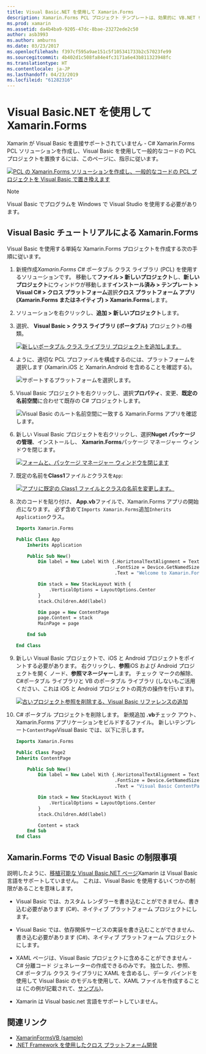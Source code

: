 ```yaml
---
title: Visual Basic.NET を使用して Xamarin.Forms
description: Xamarin.Forms PCL プロジェクト テンプレートは、効果的に VB.NET を使用してクロス プラットフォーム モバイル アプリを構築することができます、メイン アセンブリの Visual Basic を使用して変更できます。
ms.prod: xamarin
ms.assetid: da4b4ba9-9205-47dc-8bae-23272ede2c50
author: asb3993
ms.author: amburns
ms.date: 03/23/2017
ms.openlocfilehash: f397cf595a9ae151c5f105341733b2c57023fe99
ms.sourcegitcommit: 4b402d1c508fa84e4fc3171a6e43b811323948fc
ms.translationtype: HT
ms.contentlocale: ja-JP
ms.lasthandoff: 04/23/2019
ms.locfileid: "61282316"
---
```

# <a name="xamarinforms-using-visual-basicnet"></a>Visual Basic.NET を使用して Xamarin.Forms

Xamarin が Visual Basic を直接サポートされていません - C# Xamarin.Forms PCL ソリューションを作成し、Visual Basic を使用して一般的なコードの PCL プロジェクトを置換するには、このページに、指示に従います。

[![](xamarin-forms-images/hero-sml.png "PCL の Xamarin.Forms ソリューションを作成し、一般的なコードの PCL プロジェクトを Visual Basic で置き換えます")](xamarin-forms-images/hero.png#lightbox)

> [!NOTE]
> Visual Basic でプログラムを Windows で Visual Studio を使用する必要があります。

## <a name="xamarinforms-with-visual-basic-walkthrough"></a>Visual Basic チュートリアルによる Xamarin.Forms

Visual Basic を使用する単純な Xamarin.Forms プロジェクトを作成する次の手順に従います。

1. 新規作成*Xamarin.Forms C#* ポータブル クラス ライブラリ (PCL) を使用するソリューションです。
移動して**ファイル > 新しいプロジェクト**し、**新しいプロジェクト**にウィンドウが移動します**インストール済み > テンプレート > Visual C# > クロス プラットフォーム**選択**クロス プラットフォーム アプリ (Xamarin.Forms またはネイティブ) > Xamarin.Forms**します。

2. ソリューションを右クリックし、**追加 > 新しいプロジェクト**します。

3. 選択、 **Visual Basic > クラス ライブラリ (ポータブル)** プロジェクトの種類。

   [![](xamarin-forms-images/add-vb-2-sml.png "新しいポータブル クラス ライブラリ プロジェクトを追加します。")](xamarin-forms-images/add-vb-2.png#lightbox)

4. ように、適切な PCL プロファイルを構成するのには、プラットフォームを選択します (Xamarin.iOS と Xamarin.Android を含めることを確認する)。

   ![](xamarin-forms-images/add-vb-3-sml.png "サポートするプラットフォームを選択します。")

5. Visual Basic プロジェクトを右クリックし、選択**プロパティ**、変更、**既定の名前空間**に合わせて既存の C# プロジェクトします。

   ![](xamarin-forms-images/add-vb-4s-sml.png "Visual Basic のルート名前空間に一致する Xamarin.Forms アプリを確認します。")

6. 新しい Visual Basic プロジェクトを右クリックし、選択**Nuget パッケージの管理**、インストールし、 **Xamarin.Forms**パッケージ マネージャー ウィンドウを閉じます。

   [![](xamarin-forms-images/add-vb-4-sml.png "フォームと、パッケージ マネージャー ウィンドウを閉じます")](xamarin-forms-images/add-vb-4.png#lightbox)

7. 既定の名前を**Class1**ファイル*と*クラスを`App`:

   [![](xamarin-forms-images/add-vb-5-sml.png "アプリに既定の Class1 ファイルとクラスの名前を変更します。")](xamarin-forms-images/add-vb-5.png#lightbox)

8. 次のコードを貼り付け、 **App.vb**ファイルで、Xamarin.Forms アプリの開始点になります。 必ず含めて`Imports Xamarin.Forms`追加`Inherits Application`クラス。

    ```vb 
    Imports Xamarin.Forms

    Public Class App
        Inherits Application

        Public Sub New()
            Dim label = New Label With {.HoriztonalTextAlignment = TextAlignment.Center,
                                        .FontSize = Device.GetNamedSize(NamedSize.Medium, GetType(Label)),
                                        .Text = "Welcome to Xamarin.Forms with Visual Basic.NET"}

            Dim stack = New StackLayout With {
                .VerticalOptions = LayoutOptions.Center
            }
            stack.Children.Add(label)

            Dim page = New ContentPage
            page.Content = stack
            MainPage = page

        End Sub

    End Class
    ```

9. 新しい Visual Basic プロジェクトで、iOS と Android プロジェクトをポイントする必要があります。
右クリックし、**参照**iOS および Android プロジェクトを開く ノード、**参照マネージャー**します。 チェック マークの解除、C#ポータブル ライブラリと VB のポータブル ライブラリ (しないもご活用ください、これは iOS と Android プロジェクトの両方の操作を行います)。

   [![](xamarin-forms-images/add-vb-8-sml.png "古いプロジェクト参照を削除する、Visual Basic リファレンスの追加")](xamarin-forms-images/add-vb-8.png#lightbox)

10. C# ポータブル プロジェクトを削除します。 新規追加 **.vb**チェック アウト、Xamarin.Forms アプリケーションをビルドするファイル。 新しいテンプレート`ContentPage`Visual Basic では、以下に示します。

    ```vb
    Imports Xamarin.Forms

    Public Class Page2
    Inherits ContentPage

        Public Sub New()
            Dim label = New Label With {.HoriztonalTextAlignment = TextAlignment.Center,
                                        .FontSize = Device.GetNamedSize(NamedSize.Medium, GetType(Label)),
                                        .Text = "Visual Basic ContentPage"}

            Dim stack = New StackLayout With {
                .VerticalOptions = LayoutOptions.Center
            }
            stack.Children.Add(label)

            Content = stack
        End Sub
    End Class
    ```

## <a name="limitations-of-visual-basic-in-xamarinforms"></a>Xamarin.Forms での Visual Basic の制限事項

説明したように、[移植可能な Visual Basic.NET ページ](~/cross-platform/platform/visual-basic/index.md)Xamarin は Visual Basic 言語をサポートしていません。 これは、Visual Basic を使用するいくつかの制限があることを意味します。

 - Visual Basic では、カスタム レンダラーを書き込むことができません、書き込む必要があります (C#)、ネイティブ プラットフォーム プロジェクトにします。

 - Visual Basic では、依存関係サービスの実装を書き込むことができません、書き込む必要があります (C#)、ネイティブ プラットフォーム プロジェクトにします。

 - XAML ページは、Visual Basic プロジェクトに含めることができません - C# 分離コード ジェネレーターの作成できるのみです。 独立した、参照、C# ポータブル クラス ライブラリに XAML を含めるし、データ バインドを使用して Visual Basic のモデルを使用して、XAML ファイルを作成することは (この例が記載されて、[サンプル](https://github.com/xamarin/mobile-samples/tree/master/VisualBasic/XamarinFormsVB/XamlPages))。

 - Xamarin は Visual basic.net 言語をサポートしていません。

## <a name="related-links"></a>関連リンク

- [XamarinFormsVB (sample)](https://github.com/xamarin/mobile-samples/tree/master/VisualBasic/XamarinFormsVB)
- [.NET Framework を使用したクロス プラットフォーム開発](https://docs.microsoft.com/dotnet/standard/cross-platform/)
